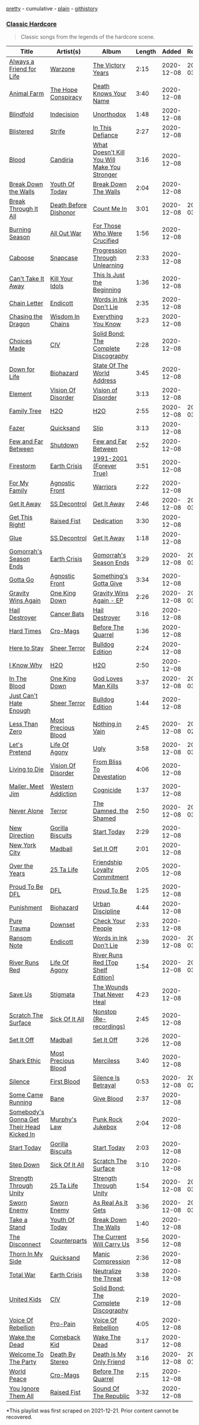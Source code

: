[pretty](/playlists/pretty/37i9dQZF1DXaGNG7NmtmZv.md) - cumulative - [plain](/playlists/plain/37i9dQZF1DXaGNG7NmtmZv) - [githistory](https://github.githistory.xyz/mackorone/spotify-playlist-archive/blob/main/playlists/plain/37i9dQZF1DXaGNG7NmtmZv)

### [Classic Hardcore](https://open.spotify.com/playlist/47UJ8RmOikLRz8ibfhHOqe)

> Classic songs from the legends of the hardcore scene.

| Title | Artist(s) | Album | Length | Added | Removed |
|---|---|---|---|---|---|
| [Always a Friend for Life](https://open.spotify.com/track/07jyJOIEqrz3sYofOLZBs5) | [Warzone](https://open.spotify.com/artist/7cvibKo9n0RsgKaW4p4RVO) | [The Victory Years](https://open.spotify.com/album/0k2JyzHuoT8gyidouFzMhj) | 2:15 | 2020-12-08 | 2022-03-22 |
| [Animal Farm](https://open.spotify.com/track/7z6t9FzbkML9y9iIxqqldr) | [The Hope Conspiracy](https://open.spotify.com/artist/0EE0FUSX633ANADunRfZ9d) | [Death Knows Your Name](https://open.spotify.com/album/0Q0PHWclqhQgGXUVr5Y6u5) | 3:40 | 2020-12-08 |  |
| [Blindfold](https://open.spotify.com/track/18TI6Ag39ySlbjvaugo1Xq) | [Indecision](https://open.spotify.com/artist/3WdlM6O8p5wxmx3p7hrPHM) | [Unorthodox](https://open.spotify.com/album/43x6i9LnpamFuzgOguORon) | 1:48 | 2020-12-08 |  |
| [Blistered](https://open.spotify.com/track/0qFcZFSH5P6gT5FnPvCQ7X) | [Strife](https://open.spotify.com/artist/68qsduRCs8caw95bbF4IDD) | [In This Defiance](https://open.spotify.com/album/2dJ2HAbutOrZb3wqbYmRlR) | 2:27 | 2020-12-08 |  |
| [Blood](https://open.spotify.com/track/0ai9xvb85BylFJ9JP2ogxe) | [Candiria](https://open.spotify.com/artist/2HlW9aXquEwJ3ywGlPEUPp) | [What Doesn't Kill You Will Make You Stronger](https://open.spotify.com/album/4TOosWzdrqh1WxHkRbvxMZ) | 3:16 | 2020-12-08 |  |
| [Break Down the Walls](https://open.spotify.com/track/32dTnE7cWjEHCUAjSEvpiM) | [Youth Of Today](https://open.spotify.com/artist/0DbBwI2dpYty5Tl7bdSIjL) | [Break Down The Walls](https://open.spotify.com/album/37Mj1nYiNbbpOXYACvQPJX) | 2:04 | 2020-12-08 |  |
| [Break Through It All](https://open.spotify.com/track/4WN54cERPExpnOs1adL5nB) | [Death Before Dishonor](https://open.spotify.com/artist/0BIBoMLD3B0gptcCP0b9K5) | [Count Me In](https://open.spotify.com/album/6qDsZxas2r5Ye6EmHk8Wnv) | 3:01 | 2020-12-08 | 2022-03-23 |
| [Burning Season](https://open.spotify.com/track/5wWmLdIYzxdh3mlkHwBVog) | [All Out War](https://open.spotify.com/artist/34jZDyPFvvXhL4YeBICAiV) | [For Those Who Were Crucified](https://open.spotify.com/album/14szCHGSO6q7uVAwG13krS) | 1:56 | 2020-12-08 |  |
| [Caboose](https://open.spotify.com/track/4XetuNNt2wx5lkZGS4L5r5) | [Snapcase](https://open.spotify.com/artist/1egTA9mNgTwglPEQLmMd9W) | [Progression Through Unlearning](https://open.spotify.com/album/7rIYvEhntzeIkIE78b486h) | 2:33 | 2020-12-08 |  |
| [Can't Take It Away](https://open.spotify.com/track/0AaoUCJLOhCiiMEWVNAc5C) | [Kill Your Idols](https://open.spotify.com/artist/6XMDTpG4mtZWvDlFjRF3XT) | [This Is Just the Beginning](https://open.spotify.com/album/4RHBb8u3uid3lJGFwS0Jb1) | 1:36 | 2020-12-08 |  |
| [Chain Letter](https://open.spotify.com/track/7lF14EmytH8hkPGRX8Iu8Z) | [Endicott](https://open.spotify.com/artist/4TTcoDVJp3NdA6lfQXcWKF) | [Words in Ink Don't Lie](https://open.spotify.com/album/5qPhk8Oqdd4VxJCwH7pJEu) | 2:35 | 2020-12-08 |  |
| [Chasing the Dragon](https://open.spotify.com/track/2NaSdkhNfzrCFd0p5vKspk) | [Wisdom In Chains](https://open.spotify.com/artist/4dtEJEODoOpnmnjnsNDaSd) | [Everything You Know](https://open.spotify.com/album/1g3661VmArydCMCXltxVJk) | 3:23 | 2020-12-08 |  |
| [Choices Made](https://open.spotify.com/track/6RwlqbbXVy8DjRmTgxxRx5) | [CIV](https://open.spotify.com/artist/1PyldAvwu9cUk9wn2wBWh9) | [Solid Bond: The Complete Discography](https://open.spotify.com/album/4e36aYT7dRveOWWd5HPAgY) | 2:28 | 2020-12-08 |  |
| [Down for Life](https://open.spotify.com/track/5PbC9tBONAbLTDTfMvzndz) | [Biohazard](https://open.spotify.com/artist/3nhxXtHwC2TookQyqQlFK1) | [State Of The World Address](https://open.spotify.com/album/6vlx9tTK4GMMflGu1wZVzn) | 3:45 | 2020-12-08 |  |
| [Element](https://open.spotify.com/track/0NEDkO8NleQbN66lO2pl65) | [Vision Of Disorder](https://open.spotify.com/artist/5EWBxA1pUqWVhFwBZYUQil) | [Vision of Disorder](https://open.spotify.com/album/5EeQOcInW3Mfo6dtUofKOD) | 3:13 | 2020-12-08 |  |
| [Family Tree](https://open.spotify.com/track/3MRHzHjvLtvaLK4qORjxSj) | [H2O](https://open.spotify.com/artist/4mQm8gcXNNyzNQRqYKTKqo) | [H2O](https://open.spotify.com/album/6SIXL2tKLkV6FBZSzf9agC) | 2:55 | 2020-12-08 | 2022-03-23 |
| [Fazer](https://open.spotify.com/track/0Bv2ixOjn8jKiVTQXE9mF8) | [Quicksand](https://open.spotify.com/artist/1GDjwZ2zwNZizuNJPmH3mE) | [Slip](https://open.spotify.com/album/3LVYsDFVGuPE7kNQyXZvgp) | 3:13 | 2020-12-08 |  |
| [Few and Far Between](https://open.spotify.com/track/3DNCnnOLmDRtm3WHId4Gib) | [Shutdown](https://open.spotify.com/artist/40s4gmRbRxJFQ2w4mVCub3) | [Few and Far Between](https://open.spotify.com/album/3Iq1fBUENsQ2PBGZ7MFvoh) | 2:52 | 2020-12-08 |  |
| [Firestorm](https://open.spotify.com/track/3JqjchQJTcGGcFKG7z91TV) | [Earth Crisis](https://open.spotify.com/artist/4ITkzAQWPILwWpEWJxHB9g) | [1991\-2001 \(Forever True\)](https://open.spotify.com/album/5wOwgUbQrGb0YhPBNz3R6H) | 3:51 | 2020-12-08 |  |
| [For My Family](https://open.spotify.com/track/7Dj01umonxmUOIHKdusZi7) | [Agnostic Front](https://open.spotify.com/artist/3zDvanHxaETiHltPkKKYhT) | [Warriors](https://open.spotify.com/album/1qO1e2RuxLTOODoAofQmVK) | 2:22 | 2020-12-08 |  |
| [Get It Away](https://open.spotify.com/track/4G3XY6LeHc54ZEmHw5qNWE) | [SS Decontrol](https://open.spotify.com/artist/1fXszDYrqqb8nnasLNnG4a) | [Get It Away](https://open.spotify.com/album/29y7PVZ4B9iCMhyUHbbKPZ) | 2:46 | 2020-12-08 | 2022-03-31 |
| [Get This Right!](https://open.spotify.com/track/7y952AaC6SYiWlNwuC3Rfv) | [Raised Fist](https://open.spotify.com/artist/7ik758oYwkKmQtbZtAdOOm) | [Dedication](https://open.spotify.com/album/5snErIyF82CrqTpnvLQ32G) | 3:30 | 2020-12-08 |  |
| [Glue](https://open.spotify.com/track/58GYzvbTEO6p012RiuYaEp) | [SS Decontrol](https://open.spotify.com/artist/1fXszDYrqqb8nnasLNnG4a) | [Get It Away](https://open.spotify.com/album/29y7PVZ4B9iCMhyUHbbKPZ) | 1:18 | 2020-12-08 |  |
| [Gomorrah's Season Ends](https://open.spotify.com/track/4TqeOKCesReCMq6R32RM4v) | [Earth Crisis](https://open.spotify.com/artist/4ITkzAQWPILwWpEWJxHB9g) | [Gomorrah's Season Ends](https://open.spotify.com/album/2PYmeJV6SMsT8YrhNBC2Vi) | 3:29 | 2020-12-08 | 2022-03-23 |
| [Gotta Go](https://open.spotify.com/track/4cMbAP64BETo4dBW8GUwYD) | [Agnostic Front](https://open.spotify.com/artist/3zDvanHxaETiHltPkKKYhT) | [Something's Gotta Give](https://open.spotify.com/album/41VrNLnQFFvhhga4iURHNQ) | 3:34 | 2020-12-08 |  |
| [Gravity Wins Again](https://open.spotify.com/track/6BtPf07BVx4QNWvopvOyW6) | [One King Down](https://open.spotify.com/artist/782HAMHn2gK7WqWZZ7aJ9D) | [Gravity Wins Again \- EP](https://open.spotify.com/album/4Vj5PyRGUJKyG3OyydLJnJ) | 2:26 | 2020-12-08 | 2022-03-23 |
| [Hail Destroyer](https://open.spotify.com/track/6ltuf6egc9J496H2JyvSq7) | [Cancer Bats](https://open.spotify.com/artist/10YNQq86z4shHwDSymTyWc) | [Hail Destroyer](https://open.spotify.com/album/5IgBHly6pTFCWxFoHr6DqU) | 3:16 | 2020-12-08 |  |
| [Hard Times](https://open.spotify.com/track/2o3v9646q5cqBv5mdYXAYR) | [Cro\-Mags](https://open.spotify.com/artist/5WCrzTQZ6S6EgebqI57Ilg) | [Before The Quarrel](https://open.spotify.com/album/4cOlUeoODYu4DODpSnlU3i) | 1:36 | 2020-12-08 |  |
| [Here to Stay](https://open.spotify.com/track/4y5I2JW4P1jQWrAzieGYhS) | [Sheer Terror](https://open.spotify.com/artist/2AFPWhrVDLjiVNMpbou4jU) | [Bulldog Edition](https://open.spotify.com/album/6Q1Y7gyccEvxvYl698G2iy) | 2:24 | 2020-12-08 |  |
| [I Know Why](https://open.spotify.com/track/1caybCua72nNZzvFYQ3Yzy) | [H2O](https://open.spotify.com/artist/4mQm8gcXNNyzNQRqYKTKqo) | [H2O](https://open.spotify.com/album/6SIXL2tKLkV6FBZSzf9agC) | 2:50 | 2020-12-08 |  |
| [In The Blood](https://open.spotify.com/track/1xeq7bGqYQr89IH2dUwnJf) | [One King Down](https://open.spotify.com/artist/782HAMHn2gK7WqWZZ7aJ9D) | [God Loves Man Kills](https://open.spotify.com/album/74mZMod95TaB70r5reWSdm) | 3:37 | 2020-12-08 | 2022-03-07 |
| [Just Can't Hate Enough](https://open.spotify.com/track/1qrzQuZ0CegX3PQtrsek7R) | [Sheer Terror](https://open.spotify.com/artist/2AFPWhrVDLjiVNMpbou4jU) | [Bulldog Edition](https://open.spotify.com/album/6Q1Y7gyccEvxvYl698G2iy) | 1:44 | 2020-12-08 |  |
| [Less Than Zero](https://open.spotify.com/track/0lvsez8oZ7WSRJcmQNj7D4) | [Most Precious Blood](https://open.spotify.com/artist/0znKUm4tIhX5cGPnynkrMu) | [Nothing in Vain](https://open.spotify.com/album/2ZoSsqN1TZNcGtT7ImdixK) | 2:45 | 2020-12-08 | 2022-02-16 |
| [Let's Pretend](https://open.spotify.com/track/2fnHEggVPhncefeyheMsfw) | [Life Of Agony](https://open.spotify.com/artist/4gyzQpfG5YQZJt2jj0IkEl) | [Ugly](https://open.spotify.com/album/0DfwAJXDy8TzMgRuPNsjkc) | 3:58 | 2020-12-08 | 2022-03-15 |
| [Living to Die](https://open.spotify.com/track/3w8lbCMKWBMu40MoNyV0Il) | [Vision Of Disorder](https://open.spotify.com/artist/5EWBxA1pUqWVhFwBZYUQil) | [From Bliss To Devestation](https://open.spotify.com/album/6HUbHHOrjEUmttu2eVrACC) | 4:06 | 2020-12-08 |  |
| [Mailer, Meet Jim](https://open.spotify.com/track/0m0u9JlTnOUm4RdHWV8L73) | [Western Addiction](https://open.spotify.com/artist/7xnD2Codf7FyLxsqPh8CIA) | [Cognicide](https://open.spotify.com/album/0ntgF7tlzWN25NCm7gClry) | 1:37 | 2020-12-08 |  |
| [Never Alone](https://open.spotify.com/track/4Z4W0zIwGr9eJ40opS0t2C) | [Terror](https://open.spotify.com/artist/1GVRgPtEC6sZFqvItIk3eg) | [The Damned, the Shamed](https://open.spotify.com/album/08ujsql7ywpo2VBmLgMNsW) | 2:50 | 2020-12-08 | 2022-03-23 |
| [New Direction](https://open.spotify.com/track/7CdGO6KJg20UAAXl7CW8q6) | [Gorilla Biscuits](https://open.spotify.com/artist/4dJX4iJ0qbB4gjkeenbK2N) | [Start Today](https://open.spotify.com/album/1AAn8Qve9N7NET9v1dKceh) | 2:29 | 2020-12-08 |  |
| [New York City](https://open.spotify.com/track/2YL1QdU29cFAHrijICeiWA) | [Madball](https://open.spotify.com/artist/1qh6ppVtiFTKMyta0NXsjf) | [Set It Off](https://open.spotify.com/album/13DHqlzDQfKsvJc69fkElW) | 2:01 | 2020-12-08 |  |
| [Over the Years](https://open.spotify.com/track/3svN7piEFZc4fn5paLZOOJ) | [25 Ta Life](https://open.spotify.com/artist/3amFG2AzKgYyY7jBHuHuew) | [Friendship Loyalty Commitment](https://open.spotify.com/album/7GxJgugUEG0uVauoECAi7I) | 2:05 | 2020-12-08 |  |
| [Proud To Be DFL](https://open.spotify.com/track/4cOG1ei21V0EsLRM0lFeL0) | [DFL](https://open.spotify.com/artist/6y4bvr8bJvqFuOzG6FcABb) | [Proud To Be](https://open.spotify.com/album/7LgklKSetpWGxBnFHwHP1P) | 1:25 | 2020-12-08 |  |
| [Punishment](https://open.spotify.com/track/3eI2C0gohXlg4AsavdYSiz) | [Biohazard](https://open.spotify.com/artist/3nhxXtHwC2TookQyqQlFK1) | [Urban Discipline](https://open.spotify.com/album/4ZtfEq2ES0vRMUY5shqDws) | 4:44 | 2020-12-08 |  |
| [Pure Trauma](https://open.spotify.com/track/7FpFV1oQhhZm6Vyj7K5FcS) | [Downset](https://open.spotify.com/artist/6SBgDfIRb6IE9TrA6w8Zg6) | [Check Your People](https://open.spotify.com/album/0kFn5JKSC76NteLv33NyVe) | 2:33 | 2020-12-08 |  |
| [Ransom Note](https://open.spotify.com/track/6hLqoz9CEzw6zKKE4gWYSQ) | [Endicott](https://open.spotify.com/artist/4TTcoDVJp3NdA6lfQXcWKF) | [Words in Ink Don't Lie](https://open.spotify.com/album/5qPhk8Oqdd4VxJCwH7pJEu) | 2:39 | 2020-12-08 | 2022-03-09 |
| [River Runs Red](https://open.spotify.com/track/0j9sdD1cyPToHd3bkhuMG4) | [Life Of Agony](https://open.spotify.com/artist/4gyzQpfG5YQZJt2jj0IkEl) | [River Runs Red \[Top Shelf Edition\]](https://open.spotify.com/album/4CEF4KxtSwbw1FeufmRDbi) | 1:54 | 2020-12-08 | 2022-03-23 |
| [Save Us](https://open.spotify.com/track/4wFOby3D08M6keJ3FH6roi) | [Stigmata](https://open.spotify.com/artist/2a3HNMLb9HvUx0IlFwn9Fz) | [The Wounds That Never Heal](https://open.spotify.com/album/76VKJEp7KxcdcMapN0H1nJ) | 4:23 | 2020-12-08 |  |
| [Scratch The Surface](https://open.spotify.com/track/6ukEuZo9JvnltTgSqnnAVp) | [Sick Of It All](https://open.spotify.com/artist/1Px6nQCyIRM4Gj0tyvZ1TU) | [Nonstop \(Re\-recordings\)](https://open.spotify.com/album/3IZxVsIZ6U6HACFqjDkiak) | 2:45 | 2020-12-08 |  |
| [Set It Off](https://open.spotify.com/track/165wS8DOyhHPiNgB8vlfsE) | [Madball](https://open.spotify.com/artist/1qh6ppVtiFTKMyta0NXsjf) | [Set It Off](https://open.spotify.com/album/13DHqlzDQfKsvJc69fkElW) | 3:26 | 2020-12-08 |  |
| [Shark Ethic](https://open.spotify.com/track/5o4ZaZnfWGRr7GWXU4LsXm) | [Most Precious Blood](https://open.spotify.com/artist/0znKUm4tIhX5cGPnynkrMu) | [Merciless](https://open.spotify.com/album/2FAsfrChg9GvQAa1wDGsEV) | 3:40 | 2020-12-08 |  |
| [Silence](https://open.spotify.com/track/2rf23PCJH09ZAc8eq4yL1B) | [First Blood](https://open.spotify.com/artist/4z2rZXnFuTCl75Vpb26Eg0) | [Silence Is Betrayal](https://open.spotify.com/album/7tIMZsN8CNgmkgA5zFulUv) | 0:53 | 2020-12-08 | 2022-02-22 |
| [Some Came Running](https://open.spotify.com/track/00pQYMt0mNh6fAWhgvAdMA) | [Bane](https://open.spotify.com/artist/2Fjvft2Z56VrVjmYE5TkEi) | [Give Blood](https://open.spotify.com/album/4FzDbUFfvnhWwkduv6q7g9) | 2:37 | 2020-12-08 |  |
| [Somebody's Gonna Get Their Head Kicked In](https://open.spotify.com/track/4sX8M88xU9mDZxEFAdUuyL) | [Murphy's Law](https://open.spotify.com/artist/3EVzblmlRt3zPoB982Gr0G) | [Punk Rock Jukebox](https://open.spotify.com/album/21nSjjFjAhQAUO1smiuQJS) | 2:04 | 2020-12-08 |  |
| [Start Today](https://open.spotify.com/track/1izvrCbd0C75ScVDI6uVOl) | [Gorilla Biscuits](https://open.spotify.com/artist/4dJX4iJ0qbB4gjkeenbK2N) | [Start Today](https://open.spotify.com/album/1AAn8Qve9N7NET9v1dKceh) | 2:03 | 2020-12-08 |  |
| [Step Down](https://open.spotify.com/track/2t4jzAAzlt4BasOuHPrJ0k) | [Sick Of It All](https://open.spotify.com/artist/1Px6nQCyIRM4Gj0tyvZ1TU) | [Scratch The Surface](https://open.spotify.com/album/76TWjo9O40anFFnKtyACcd) | 3:10 | 2020-12-08 |  |
| [Strength Through Unity](https://open.spotify.com/track/4k1avYF42hK2l4iKprwzij) | [25 Ta Life](https://open.spotify.com/artist/3amFG2AzKgYyY7jBHuHuew) | [Strength Through Unity](https://open.spotify.com/album/63xBmhjFGPDlnvNA31Nzwd) | 1:54 | 2020-12-08 | 2022-03-17 |
| [Sworn Enemy](https://open.spotify.com/track/41A2Hv0SEKnse3TWVuxADF) | [Sworn Enemy](https://open.spotify.com/artist/1I16IF1ltabPiw70Y6KG4F) | [As Real As It Gets](https://open.spotify.com/album/5jOrOQlAwdDFYZYmcdngtv) | 3:36 | 2020-12-08 | 2022-03-23 |
| [Take a Stand](https://open.spotify.com/track/2pyFrdfsP9c5ElbXv3m4OQ) | [Youth Of Today](https://open.spotify.com/artist/0DbBwI2dpYty5Tl7bdSIjL) | [Break Down The Walls](https://open.spotify.com/album/37Mj1nYiNbbpOXYACvQPJX) | 1:40 | 2020-12-08 |  |
| [The Disconnect](https://open.spotify.com/track/5JI4HbkaBL3ueJ2sXur0b3) | [Counterparts](https://open.spotify.com/artist/5LyRnL0rysObxDRxzSfV1z) | [The Current Will Carry Us](https://open.spotify.com/album/3yzp4D0TIDi5wgMtqyoqE0) | 3:56 | 2020-12-08 |  |
| [Thorn In My Side](https://open.spotify.com/track/2H7ECJNsqQDxOlisHd5n6k) | [Quicksand](https://open.spotify.com/artist/1GDjwZ2zwNZizuNJPmH3mE) | [Manic Compression](https://open.spotify.com/album/2C26LLKc9asNxs9uXDyt9Q) | 2:36 | 2020-12-08 |  |
| [Total War](https://open.spotify.com/track/6ssujYDvWvyC5H8ZBjRW3K) | [Earth Crisis](https://open.spotify.com/artist/4ITkzAQWPILwWpEWJxHB9g) | [Neutralize the Threat](https://open.spotify.com/album/1cvZ2jWkoHj5uxdl3P8VP1) | 3:38 | 2020-12-08 |  |
| [United Kids](https://open.spotify.com/track/0QT6JDL8cgndqsY0rXQwdY) | [CIV](https://open.spotify.com/artist/1PyldAvwu9cUk9wn2wBWh9) | [Solid Bond: The Complete Discography](https://open.spotify.com/album/4e36aYT7dRveOWWd5HPAgY) | 2:19 | 2020-12-08 |  |
| [Voice Of Rebellion](https://open.spotify.com/track/410ldNJYa6aMrvHDKOUHKG) | [Pro\-Pain](https://open.spotify.com/artist/56F64pmwSSCcmS1CxAnPk8) | [Voice Of Rebellion](https://open.spotify.com/album/7yMRefGywbeYvtRj9UatCr) | 4:05 | 2020-12-08 |  |
| [Wake the Dead](https://open.spotify.com/track/0Ux0LyZRoLFiXfyKZtt6IE) | [Comeback Kid](https://open.spotify.com/artist/67f7GZXNMGRn98lqrtIdrN) | [Wake The Dead](https://open.spotify.com/album/12E474LltJ7NCZD2L2kvR0) | 3:17 | 2020-12-08 |  |
| [Welcome To The Party](https://open.spotify.com/track/2eAyeTCOUhZU1HOMCfG4jo) | [Death By Stereo](https://open.spotify.com/artist/6ZnqizbzAJTqXgRTje6IcF) | [Death Is My Only Friend](https://open.spotify.com/album/1qlYQd8Qo8NDI4AJ59gZ0D) | 3:16 | 2020-12-08 | 2022-01-11 |
| [World Peace](https://open.spotify.com/track/54P30qdoSqp3MgngBMZOW3) | [Cro\-Mags](https://open.spotify.com/artist/5WCrzTQZ6S6EgebqI57Ilg) | [Before The Quarrel](https://open.spotify.com/album/4cOlUeoODYu4DODpSnlU3i) | 2:15 | 2020-12-08 |  |
| [You Ignore Them All](https://open.spotify.com/track/35MYAs5EQtZ9c5NLlZammA) | [Raised Fist](https://open.spotify.com/artist/7ik758oYwkKmQtbZtAdOOm) | [Sound Of The Republic](https://open.spotify.com/album/42NliwV96RRrJCD0yS0SCm) | 3:32 | 2020-12-08 |  |

\*This playlist was first scraped on 2021-12-21. Prior content cannot be recovered.